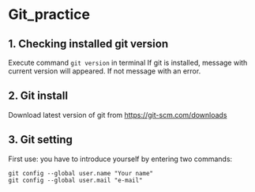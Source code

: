 # Git_practice 

## 1. Checking  installed git version

Execute command `git version` in terminal
If git is installed, message with current version will appeared. If not message with an error.

## 2. Git install
Download latest version of git from https://git-scm.com/downloads

## 3. Git setting
First use: you have to introduce yourself by entering two commands:
```
git config --global user.name "Your name"
git config --global user.mail "e-mail"
```